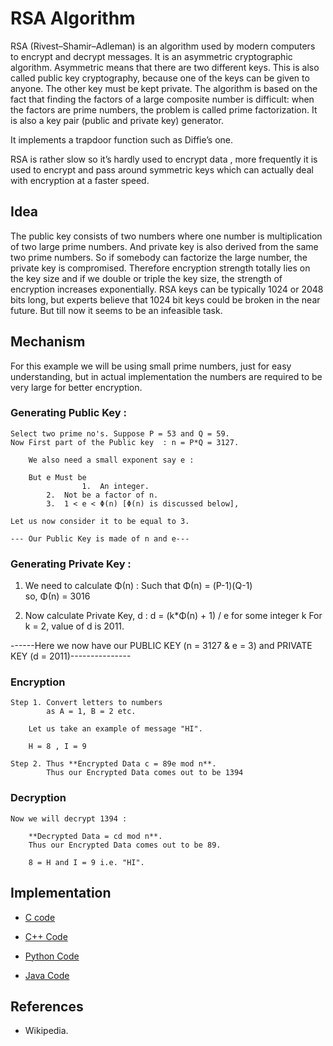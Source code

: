 # RSA Algorithm

RSA (Rivest–Shamir–Adleman) is an algorithm used by modern computers to encrypt and decrypt messages. It is an asymmetric cryptographic algorithm. Asymmetric means that there are two different keys. This is also called public key cryptography, because one of the keys can be given to anyone. The other key must be kept private. The algorithm is based on the fact that finding the factors of a large composite number is difficult: when the factors are prime numbers, the problem is called prime factorization. It is also a key pair (public and private key) generator.

It implements a trapdoor function such as Diffie’s one.

RSA is rather slow so it’s hardly used to encrypt data , more frequently it is used to encrypt and pass around symmetric keys which can actually deal with encryption at a faster speed.

## Idea 

The public key consists of two numbers where one number is multiplication of two large prime numbers. And private key is also derived from the same two prime numbers. So if somebody can factorize the large number, the private key is compromised. Therefore encryption strength totally lies on the key size and if we double or triple the key size, the strength of encryption increases exponentially. RSA keys can be typically 1024 or 2048 bits long, but experts believe that 1024 bit keys could be broken in the near future. But till now it seems to be an infeasible task.

## Mechanism

For this example we will be using small prime numbers, just for easy understanding, but in actual implementation the numbers are required to be very large for better encryption.

### Generating Public Key :
    Select two prime no's. Suppose P = 53 and Q = 59.
    Now First part of the Public key  : n = P*Q = 3127.

        We also need a small exponent say e : 

        But e Must be 
                    1.  An integer.
            2.  Not be a factor of n.
            3.  1 < e < Φ(n) [Φ(n) is discussed below], 

    Let us now consider it to be equal to 3.

    --- Our Public Key is made of n and e---

### Generating Private Key :

  1. We need to calculate Φ(n) :
     Such that Φ(n) = (P-1)(Q-1)     
     so,  Φ(n) = 3016


  2. Now calculate Private Key, d : 
     d = (k*Φ(n) + 1) / e for some integer k
     For k = 2, value of d is 2011.      

------Here we now have our PUBLIC KEY (n = 3127 & e = 3) and PRIVATE KEY (d = 2011)---------------

### Encryption

    Step 1. Convert letters to numbers 
            as A = 1, B = 2 etc.

        Let us take an example of message "HI".

        H = 8 , I = 9

    Step 2. Thus **Encrypted Data c = 89e mod n**. 
            Thus our Encrypted Data comes out to be 1394

### Decryption 

    Now we will decrypt 1394 : 

        **Decrypted Data = cd mod n**. 
        Thus our Encrypted Data comes out to be 89.

        8 = H and I = 9 i.e. "HI".


## Implementation

- [C code](https://github.com/jainaman224/Algo_Ds_Notes/blob/master/RSA_Algorithm/RSA_Algorithm.c)

- [C++ Code](https://github.com/jainaman224/Algo_Ds_Notes/blob/master/RSA_Algorithm/RSA_Algorithm.cpp) 

- [Python Code](https://github.com/jainaman224/Algo_Ds_Notes/blob/master/RSA_Algorithm/RSA_Algorithm.py)

- [Java Code](https://github.com/jainaman224/Algo_Ds_Notes/blob/master/RSA_Algorithm/RSA_Algorithm.java)

## References 
- Wikipedia.
